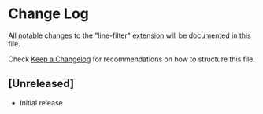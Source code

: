 # Change Log

All notable changes to the "line-filter" extension will be documented in this file.

Check [Keep a Changelog](http://keepachangelog.com/) for recommendations on how to structure this file.

## [Unreleased]

- Initial release
